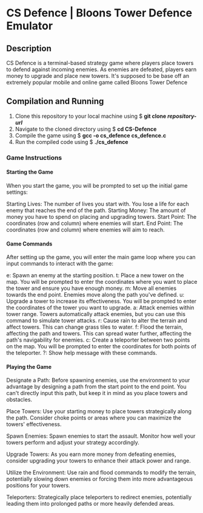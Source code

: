 # CS Defence | Bloons Tower Defence Emulator

## Description
CS Defence is a terminal-based strategy game where players place towers to defend against incoming enemies. As enemies are defeated, players earn money to upgrade and place new towers. It's supposed to be base off an extremely popular mobile and online game called Bloons Tower Defence

## Compilation and Running
1. Clone this repository to your local machine using $ **git clone _repository-url_**
2. Navigate to the cloned directory using $ **cd CS-Defence**
3. Compile the game using $ **gcc -o cs_defence cs_defence.c**
4. Run the compiled code using $ **./cs_defence**

### Game Instructions
#### Starting the Game
When you start the game, you will be prompted to set up the initial game settings:

Starting Lives: The number of lives you start with. You lose a life for each enemy that reaches the end of the path.
Starting Money: The amount of money you have to spend on placing and upgrading towers.
Start Point: The coordinates (row and column) where enemies will start.
End Point: The coordinates (row and column) where enemies will aim to reach.


#### Game Commands
After setting up the game, you will enter the main game loop where you can input commands to interact with the game:

e: Spawn an enemy at the starting position.
t: Place a new tower on the map. You will be prompted to enter the coordinates where you want to place the tower and ensure you have enough money.
m: Move all enemies towards the end point. Enemies move along the path you've defined.
u: Upgrade a tower to increase its effectiveness. You will be prompted to enter the coordinates of the tower you want to upgrade.
a: Attack enemies within tower range. Towers automatically attack enemies, but you can use this command to simulate tower attacks.
r: Cause rain to alter the terrain and affect towers. This can change grass tiles to water.
f: Flood the terrain, affecting the path and towers. This can spread water further, affecting the path's navigability for enemies.
c: Create a teleporter between two points on the map. You will be prompted to enter the coordinates for both points of the teleporter.
?: Show help message with these commands.


#### Playing the Game
Designate a Path: Before spawning enemies, use the environment to your advantage by designing a path from the start point to the end point. You can't directly input this path, but keep it in mind as you place towers and obstacles.

Place Towers: Use your starting money to place towers strategically along the path. Consider choke points or areas where you can maximize the towers' effectiveness.

Spawn Enemies: Spawn enemies to start the assault. Monitor how well your towers perform and adjust your strategy accordingly.

Upgrade Towers: As you earn more money from defeating enemies, consider upgrading your towers to enhance their attack power and range.

Utilize the Environment: Use rain and flood commands to modify the terrain, potentially slowing down enemies or forcing them into more advantageous positions for your towers.

Teleporters: Strategically place teleporters to redirect enemies, potentially leading them into prolonged paths or more heavily defended areas.

